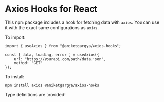 # Axios Hooks for React
This npm package includes a hook for fetching data with ```axios```. You can use it with the exact same configurations as ```axios```.

To import:
```
import { useAxios } from "@aniketgargya/axios-hooks";
```

```
const { data, loading, error } = useAxios({
    url: "https://yourapi.com/path/data.json",
    method: "GET"
});
```

To install:
```
npm install axios @aniketgargya/axios-hooks
```

Type definitions are provided!